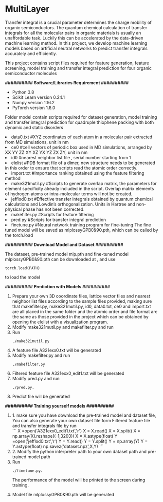 # MultiLayer
<p>Transfer integral is a crucial parameter determines the charge mobility of organic semiconductors. The quantum chemical calculation of transfer integrals for all the molecular pairs in organic materials is usually an unaffordable task. Luckily this can be accelerated by the data-driven machine learning method. In this project, we develop machine learning models based on artificial neutral networks to predict transfer integrals accurately and efficiently. </p>
<p>This project contains script files required for feature generation, feature screening, model training and transfer integral prediction for four organic semiconductor molecules</p>
<p><strong>########## Software/Libraries Requirement ##########</strong></p>
<ul>
<li>Python 3.8</li>
<li>Scikit Learn version 0.24.1</li>
<li>Numpy version 1.16.2</li>
<li>PyTorch version 1.8.0</li>
</ul>

<p>Folder model contain scripts required for dataset generation, model training and transfer integral prediction for quadruple thiophene packing with both dynamic and static disorders</p>
<li>data0.txt #XYZ coordinates of each atom in a molecular pair extracted from MD simulations, unit in nm</li>
<li>ce0 #cell vectors of periodic box used in MD simulations, arranged by XX YY ZZ XY XZ YX YZ ZX ZY, unit in nm</li>
<li>id0 #nearest neighbor list file  , serial number starting from 1</li>
<li>elelist #PDB format file of a dimer, new structure needs to be generated in this order to ensure that scripts read the atomic order correctly.</li>
<li>import.txt #Importance ranking obtained using the feature filtering method  </li>
<li>make321mutil.py #Scripts to generate overlap matrix, the parameters for element specificity already included in the script. Overlap matrix elements of hydrogen atoms or intra-molecular terms will not be created.</li>
<li>jefflod0.txt #Effective transfer integrals obtained by quantum chemical calculations and Lowdin’s orthogonalization. Units in Hartree and non-physical phase has not been corrected.</li>
<li>makefilter.py #Scripts for feature filtering</li>
<li>pred.py #Scripts for transfer integral prediction</li>
<li>finetune.py #Neural network training program for fine-tuning The fine tuned model will be saved as mlplossyGPB0&90.pth, which can be called by the torch.load </li>

<p><strong>########## Download Model and Dataset  ##########</strong></p>
The dataset, pre-trained model mlp.pth and fine-tuned model mlplossyGPB0&90.pth can be downloaded at , and use

  ```
  torch.load(PATH)
  ```
to load the model

<p><strong>########## Prediction with Models ##########</strong></p>
<ol>
<li>Prepare your own 3D coordinate files, lattice vector files and nearest neighbor list files according to the sample files provided, making sure that makefilter.py, make321mutil.py, id0, data0.txt, ce0 and import.txt are all placed in the same folder and the atomic order and file format are the same as those provided in the project which can be obtained by opening the elelist with a visualization program. </li>
</li>
<li>Modify make321mutil.py and makefilter.py  and run </li>
  <li>Run </li>

  ```
  ./make321mutil.py
  ```
<li>A feature file A321exx0.txt will be generated </li>
<li>Modify  makefilter.py  and run </li>

  ```
  ./makefilter.py
  ```
 
<li>Filtered feature file A321exx0_edit1.txt will be generated </li>
<li>Modify pred.py and run</li>
   
  ```
  ./pred.py.
  ```
<li>Predict file will be generated</li>
</ol>


<p><strong>########## Training yourself models ##########</strong></p>
<ol>
<li>1.	make sure you have download the pre-trained model and dataset file, You can also generate your own dataset file form Filtered feature file and transfer integrals file by run</li>
    ```
  X =open('A321exx0_edit1.txt','r')
  X = X.read()
  X = X.split()
  X = np.array(X).reshape((-1,3200))
  X = X.astype(float)
  Y =open('jefflod0.txt','r') 
  Y = Y.read()
  Y = Y.split()
  Y = np.array(Y)
  Y = Y.astype(float)
  np.savez('dataset.npz',X,Y)
    ```
<li>2.	Modify the python interpreter path to your own dataset path and pre-trained model path </li>
<li>Run </li>
  
  ```
  ./finetune.py.
  ```
  The performance of the model will be printed to the screen during training.
<li>Model file mlplossyGPB0&90.pth will be generated</li>
</ol>
